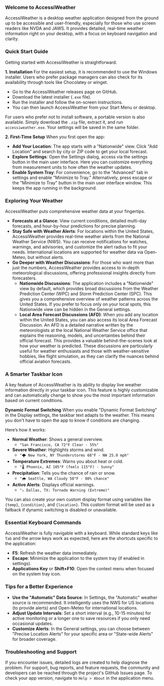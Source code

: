### Welcome to AccessiWeather

AccessiWeather is a desktop weather application designed from the ground up to be accessible and user-friendly, especially for those who use screen readers like NVDA and JAWS. It provides detailed, real-time weather information right on your desktop, with a focus on keyboard navigation and clarity.

### Quick Start Guide

Getting started with AccessiWeather is straightforward.

**1. Installation**
For the easiest setup, it is recommended to use the Windows installer. Users who prefer package managers can also check for its availability through tools like Chocolatey or winget.

* Go to the AccessiWeather releases page on GitHub.
* Download the latest installer (`.exe` file).
* Run the installer and follow the on-screen instructions.
* You can then launch AccessiWeather from your Start Menu or desktop.

For users who prefer not to install software, a portable version is also available. Simply download the `.zip` file, extract it, and run `accessiweather.exe`. Your settings will be saved in the same folder.

**2. First-Time Setup**
When you first open the app:

* **Add Your Location**: The app starts with a "Nationwide" view. Click "Add Location" and search by city or ZIP code to get your local forecast.
* **Explore Settings**: Open the Settings dialog, access via the settings button in the main user interface. Here you can customize everything from measurement units to how often the weather updates.
* **Enable System Tray**: For convenience, go to the "Advanced" tab in settings and enable "Minimize to Tray." Alternatively, press escape or the "Minimize to Tray" button in the main user interface window. This keeps the app running in the background.


### Exploring Your Weather

AccessiWeather puts comprehensive weather data at your fingertips.

* **Forecasts at a Glance**: View current conditions, detailed multi-day forecasts, and hour-by-hour predictions for precise planning.
* **Stay Safe with Weather Alerts**: For locations within the United States, AccessiWeather provides real-time weather alerts from the National Weather Service (NWS). You can receive notifications for watches, warnings, and advisories, and customize the alert radius to fit your needs. International locations are supported for weather data via Open-Meteo, but without alerts.
* **Go Deeper with Weather Discussions**: For those who want more than just the numbers, AccessiWeather provides access to in-depth meteorological discussions, offering professional insights directly from forecasters.
    * **Nationwide Discussions**: The application includes a "Nationwide" view by default, which provides broad discussions from the Weather Prediction Center (WPC) and Storm Prediction Center (SPC). This gives you a comprehensive overview of weather patterns across the United States. If you prefer to focus only on your local spots, this Nationwide view can be hidden in the General settings.
    * **Local Area Forecast Discussions (AFD)**: When you add any location within the United States, you can also access its local Area Forecast Discussion. An AFD is a detailed narrative written by the meteorologists at the local National Weather Service office that explains the reasoning, models, and uncertainties behind their official forecast. This provides a valuable behind-the-scenes look at how your weather is predicted. These discussions are particularly useful for weather enthusiasts and those with weather-sensitive hobbies, like flight simulation, as they can clarify the nuances behind official aviation forecasts.


### A Smarter Taskbar Icon

A key feature of AccessiWeather is its ability to display live weather information directly in your taskbar icon. This feature is highly customizable and can automatically change to show you the most important information based on current conditions.

**Dynamic Format Switching**
When you enable "Dynamic Format Switching" in the Display settings, the taskbar text adapts to the weather. This means you don't have to open the app to know if conditions are changing.

Here’s how it works:

* **Normal Weather**: Shows a general overview.
    * `"San Francisco, CA 72°F Clear - 55%"`
* **Severe Weather**: Highlights storms and wind.
    * `"🌩️ New York, NY Thunderstorms 68°F - NW 25.0 mph"`
* **Temperature Extremes**: Warns you about heat or cold.
    * `"🌡️ Phoenix, AZ 105°F (feels 115°F) - Sunny"`
* **Precipitation**: Tells you the chance of rain or snow.
    * `"🌧️ Seattle, WA Cloudy 58°F - 80% chance"`
* **Active Alerts**: Displays official warnings.
    * `"⚠️ Dallas, TX: Tornado Warning (Extreme)"`

You can also create your own custom display format using variables like `{temp}`, `{condition}`, and `{location}`. This custom format will be used as a fallback if dynamic switching is disabled or unavailable.

### Essential Keyboard Commands

AccessiWeather is fully navigable with a keyboard. While standard keys like `Tab` and the arrow keys work as expected, here are the shortcuts specific to the application:

* **F5**: Refresh the weather data immediately.
* **Escape**: Minimize the application to the system tray (if enabled in settings).
* **Applications Key** or **Shift+F10**: Open the context menu when focused on the system tray icon.


### Tips for a Better Experience

* **Use the "Automatic" Data Source**: In Settings, the "Automatic" weather source is recommended. It intelligently uses the NWS for US locations (to provide alerts) and Open-Meteo for international locations.
* **Adjust Update Intervals**: Set a short interval (e.g., 10-15 minutes) for active monitoring or a longer one to save resources if you only need occasional updates.
* **Customize Alerts**: In the General settings, you can choose between "Precise Location Alerts" for your specific area or "State-wide Alerts" for broader coverage.


### Troubleshooting and Support

If you encounter issues, detailed logs are created to help diagnose the problem. For support, bug reports, and feature requests, the community and developers can be reached through the project's GitHub Issues page. To check your app version, navigate to `Help > About` in the application menu.
